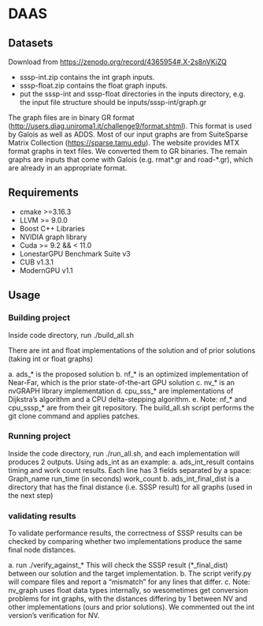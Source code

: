 # DAAS

## Datasets

Download from https://zenodo.org/record/4365954#.X-2s8nVKiZQ

- sssp-int.zip contains the int graph inputs.
- sssp-float.zip contains the float graph inputs.
- put the sssp-int and sssp-float directories in the inputs directory, e.g. the input file structure should be
inputs/sssp-int/graph.gr

The graph files are in binary GR format (http://users.diag.uniroma1.it/challenge9/format.shtml). This format is used by Galois as well as ADDS.
Most of our input graphs are from SuiteSparse Matrix Collection (https://sparse.tamu.edu). The website provides MTX format graphs in text files. We converted them to GR binaries. The remain graphs are inputs that come with Galois (e.g. rmat*.gr and road-*.gr), which are already in an appropriate format.

## Requirements

- cmake >=3.16.3
- LLVM >= 9.0.0
- Boost C++ Libraries
- NVIDIA graph library
- Cuda >= 9.2 && < 11.0
- LonestarGPU Benchmark Suite v3
- CUB v1.3.1
- ModernGPU v1.1

## Usage

### Building project

Inside code directory, run ./build_all.sh

There are int and float implementations of the solution and of prior solutions (taking int or float graphs)

a. ads_* is the proposed solution
b. nf_* is an optimized implementation of Near-Far,
which is the prior state-of-the-art GPU solution
c. nv_* is an nvGRAPH library implementation
d. cpu_sss_* are implementations of Dijkstra’s algorithm and a CPU delta-stepping algorithm.
e. Note: nf_* and cpu_sssp_* are from their git repository. The build_all.sh script performs the git clone
command and applies patches.

### Running project

Inside the code directory, run ./run_all.sh, and each implementation will produces 2 outputs.
Using ads_int as an example:
a. ads_int_result contains timing and work count results. Each line has 3 fields separated by a space: Graph_name run_time (in seconds) work_count
b. ads_int_final_dist is a directory that has the final distance (i.e. SSSP result) for all graphs (used in the next step)

### validating results

To validate performance results, the correctness of SSSP results can be checked by comparing whether two implementations produce the same final node distances.

a. run ./verify_against_*
This will check the SSSP result (*_final_dist) between our solution and the target implementation.
b. The script verify.py will compare files and report a “mismatch” for any lines that differ.
c. Note: nv_graph uses float data types internally, so wesometimes get conversion problems for int graphs,
with the distances differing by 1 between NV and other implementations (ours and prior solutions).
We commented out the int version’s verification for NV.
